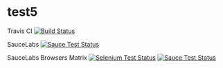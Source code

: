 # test5

Travis CI
[![Build Status](https://travis-ci.org/dikareva/test5.svg?branch=master)](https://travis-ci.org/dikareva/test5)

SauceLabs
[![Sauce Test Status](https://saucelabs.com/buildstatus/dikareva_github)](https://saucelabs.com/u/dikareva_github)

SauceLabs Browsers Matrix
[![Selenium Test Status](https://saucelabs.com/browser-matrix/dikareva_github.svg)](https://saucelabs.com/u/dikareva_github)
<a href="https://saucelabs.com/u/dikareva_github">
  <img src="https://saucelabs.com/browser-matrix/dikareva_github.svg" alt="Sauce Test Status"/>
</a>
